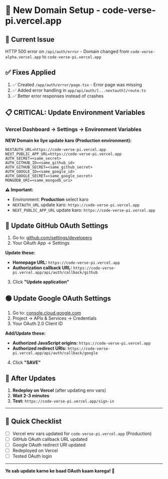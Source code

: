 # 🔧 New Domain Setup - code-verse-pi.vercel.app

## 🚨 Current Issue

HTTP 500 error on `/api/auth/error` - Domain changed from `code-verse-alpha.vercel.app` to `code-verse-pi.vercel.app`

## ✅ Fixes Applied

1. ✅ Created `/app/auth/error/page.tsx` - Error page was missing
2. ✅ Added error handling in `app/api/auth/[...nextauth]/route.ts`
3. ✅ Better error responses instead of crashes

## 📋 CRITICAL: Update Environment Variables

### Vercel Dashboard → Settings → Environment Variables

**NEW Domain ke liye update karo (Production environment):**

```
NEXTAUTH_URL=https://code-verse-pi.vercel.app
NEXT_PUBLIC_APP_URL=https://code-verse-pi.vercel.app
AUTH_SECRET=<same_secret>
AUTH_GITHUB_ID=<same_github_id>
AUTH_GITHUB_SECRET=<same_github_secret>
AUTH_GOOGLE_ID=<same_google_id>
AUTH_GOOGLE_SECRET=<same_google_secret>
MONGODB_URI=<same_mongodb_uri>
```

**⚠️ Important:**
- Environment: **Production** select karo
- `NEXTAUTH_URL` update karo: `https://code-verse-pi.vercel.app`
- `NEXT_PUBLIC_APP_URL` update karo: `https://code-verse-pi.vercel.app`

## 🔵 Update GitHub OAuth Settings

1. Go to: [github.com/settings/developers](https://github.com/settings/developers)
2. Your OAuth App → Settings

**Update these:**
- **Homepage URL:** `https://code-verse-pi.vercel.app`
- **Authorization callback URL:** `https://code-verse-pi.vercel.app/api/auth/callback/github`

3. Click **"Update application"**

## 🟢 Update Google OAuth Settings

1. Go to: [console.cloud.google.com](https://console.cloud.google.com)
2. Project → APIs & Services → Credentials
3. Your OAuth 2.0 Client ID

**Add/Update these:**
- **Authorized JavaScript origins:** `https://code-verse-pi.vercel.app`
- **Authorized redirect URIs:** `https://code-verse-pi.vercel.app/api/auth/callback/google`

4. Click **"SAVE"**

## 🚀 After Updates

1. **Redeploy on Vercel** (after updating env vars)
2. **Wait 2-3 minutes**
3. **Test:** `https://code-verse-pi.vercel.app/sign-in`

---

## 📝 Quick Checklist

- [ ] Vercel env vars updated for `code-verse-pi.vercel.app` (Production)
- [ ] GitHub OAuth callback URL updated
- [ ] Google OAuth redirect URI updated
- [ ] Redeployed on Vercel
- [ ] Tested OAuth login

---

**Ye sab update karne ke baad OAuth kaam karega! 🎉**


